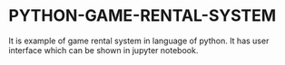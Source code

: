 # PYTHON-GAME-RENTAL-SYSTEM
It is example of game rental system in language of python. It has user interface which can be shown in jupyter notebook.
